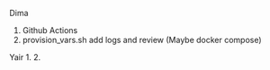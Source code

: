Dima
1. Github Actions
2. provision_vars.sh add logs and review (Maybe docker compose)


Yair
1. 
2.